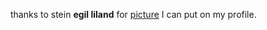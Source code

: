 thanks to stein **egil liland** for [picture](https://www.pexels.com/photo/aurora-borealis-1933239/) I can put on my profile.
